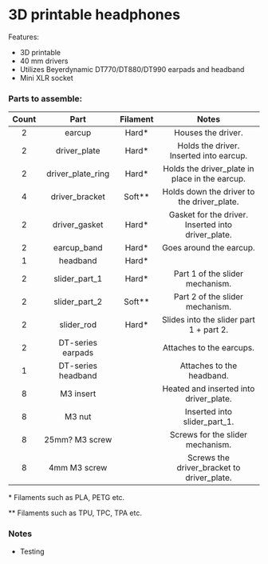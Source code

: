 # 3D printable headphones

Features:
* 3D printable
* 40 mm drivers
* Utilizes Beyerdynamic DT770/DT880/DT990 earpads and headband
* Mini XLR socket

### Parts to assemble:
| Count | Part               | Filament | Notes                                              |
|:-----:|:------------------:|:--------:|:--------------------------------------------------:|
| 2     | earcup             | Hard*    | Houses the driver.                                 |
| 2     | driver_plate       | Hard*    | Holds the driver. Inserted into earcup.            |
| 2     | driver_plate_ring  | Hard*    | Holds the driver_plate in place in the earcup.     |
| 4     | driver_bracket     | Soft**   | Holds down the driver to the driver_plate.         |
| 2     | driver_gasket      | Hard*    | Gasket for the driver. Inserted into driver_plate. |
| 2     | earcup_band        | Hard*    | Goes around the earcup.                            |
| 1     | headband           | Hard*    |                                                    |
| 2     | slider_part_1      | Hard*    | Part 1 of the slider mechanism.                    |
| 2     | slider_part_2      | Soft**   | Part 2 of the slider mechanism.                    |
| 2     | slider_rod         | Hard*    | Slides into the slider part 1 + part 2.            |
| 2     | DT-series earpads  |          | Attaches to the earcups.                           |
| 1     | DT-series headband |          | Attaches to the headband.                          |
| 8     | M3 insert          |          | Heated and inserted into driver_plate.             |
| 8     | M3 nut             |          | Inserted into slider_part_1.                       |
| 8     | 25mm? M3 screw     |          | Screws for the slider mechanism.                   |
| 8     | 4mm M3 screw       |          | Screws the driver_bracket to driver_plate.         |

\* Filaments such as PLA, PETG etc.

\** Filaments such as TPU, TPC, TPA etc.

### Notes
* Testing
